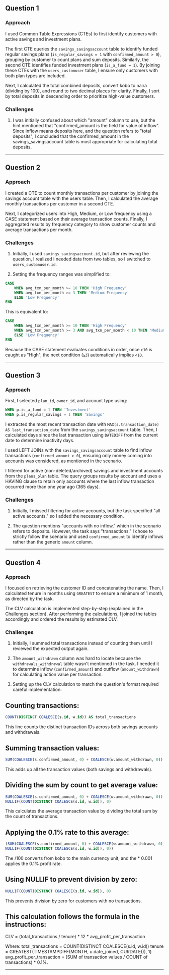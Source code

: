 ## Question 1

### Approach  
I used Common Table Expressions (CTEs) to first identify customers with active savings and investment plans.  

The first CTE queries the `savings_savingsaccount` table to identify funded regular savings plans (`is_regular_savings = 1` with `confirmed_amount > 0`), grouping by customer to count plans and sum deposits. Similarly, the second CTE identifies funded investment plans (`is_a_fund = 1`). By joining these CTEs with the `users_customuser` table, I ensure only customers with both plan types are included.  

Next, I calculated the total combined deposits, convert kobo to naira (dividing by 100), and round to two decimal places for clarity. Finally, I sort by total deposits in descending order to prioritize high-value customers.  

### Challenges  
1. I was initially confused about which "amount" column to use, but the hint mentioned that "confirmed_amount is the field for value of inflow". Since inflow means deposits here, and the question refers to "total deposits", I concluded that the confirmed_amount in the savings_savingsaccount table is most appropriate for calculating total deposits.

---

## Question 2

### Approach  
I created a CTE to count monthly transactions per customer by joining the savings account table with the users table. Then, I calculated the average monthly transactions per customer in a second CTE.  

Next, I categorized users into High, Medium, or Low frequency using a CASE statement based on their average transaction counts. Finally, I aggregated results by frequency category to show customer counts and average transactions per month.  

### Challenges  
1. Initially, I used `savings_savingsaccount.id`, but after reviewing the question, I realized I needed data from two tables, so I switched to `users_customuser.id`.  

2. Setting the frequency ranges was simplified to:  
```sql
CASE
    WHEN avg_txn_per_month >= 10 THEN 'High Frequency'
    WHEN avg_txn_per_month >= 3 THEN 'Medium Frequency'
    ELSE 'Low Frequency'
END
```  
This is equivalent to:  
```sql
CASE
    WHEN avg_txn_per_month >= 10 THEN 'High Frequency'
    WHEN avg_txn_per_month >= 3 AND avg_txn_per_month < 10 THEN 'Medium Frequency'
    ELSE 'Low Frequency'
END
```  
Because the CASE statement evaluates conditions in order, once `≥10` is caught as "High", the next condition (`≥3`) automatically implies `<10`.

---

## Question 3

### Approach  
First, I selected `plan_id`, `owner_id`, and account type using:  
```sql
WHEN p.is_a_fund = 1 THEN 'Investment' 
WHEN p.is_regular_savings = 1 THEN 'Savings'
```  

I extracted the most recent transaction date with `MAX(s.transaction_date) AS last_transaction_date` from the `savings_savingsaccount` table. Then, I calculated days since the last transaction using `DATEDIFF` from the current date to determine inactivity days.  

I used LEFT JOINs with the `savings_savingsaccount` table to find inflow transactions (`confirmed_amount > 0`), ensuring only money coming into accounts was considered, as mentioned in the scenario.  

I filtered for active (non-deleted/archived) savings and investment accounts from the `plans_plan` table. The query groups results by account and uses a HAVING clause to retain only accounts where the last inflow transaction occurred more than one year ago (365 days).  

### Challenges  
1. Initially, I missed filtering for active accounts, but the task specified "all active accounts," so I added the necessary condition.  

2. The question mentions "accounts with no inflow," which in the scenario refers to deposits. However, the task says "transactions." I chose to strictly follow the scenario and used `confirmed_amount` to identify inflows rather than the generic `amount` column.

---

## Question 4

### Approach  
I focused on retrieving the customer ID and concatenating the name. Then, I calculated tenure in months using `GREATEST` to ensure a minimum of 1 month, as directed by the task.  

The CLV calculation is implemented step-by-step (explained in the Challenges section). After performing the calculations, I joined the tables accordingly and ordered the results by estimated CLV.  

### Challenges  
1. Initially, I summed total transactions instead of counting them until I reviewed the expected output again.  

2. The `amount_withdrawn` column was hard to locate because the `withdrawals_withdrawal` table wasn't mentioned in the task. I needed it to determine inflow (`confirmed_amount`) and outflow (`amount_withdrawn`) for calculating action value per transaction.  

3. Setting up the CLV calculation to match the question's format required careful implementation:  

## Counting transactions:

```sql
COUNT(DISTINCT COALESCE(s.id, w.id)) AS total_transactions
```
This line counts the distinct transaction IDs across both savings accounts and withdrawals.

## Summing transaction values:

```sql
SUM(COALESCE(s.confirmed_amount, 0) + COALESCE(w.amount_withdrawn, 0))
``` 
This adds up all the transaction values (both savings and withdrawals).


## Dividing the sum by count to get average value:

```sql
SUM(COALESCE(s.confirmed_amount, 0) + COALESCE(w.amount_withdrawn, 0)) / 
NULLIF(COUNT(DISTINCT COALESCE(s.id, w.id)), 0)
```
This calculates the average transaction value by dividing the total sum by the count of transactions.

## Applying the 0.1% rate to this average:

```sql
(SUM(COALESCE(s.confirmed_amount, 0) + COALESCE(w.amount_withdrawn, 0)) / 100 * 0.001 / 
NULLIF(COUNT(DISTINCT COALESCE(s.id, w.id)), 0))
```
The /100 converts from kobo to the main currency unit, and the * 0.001 applies the 0.1% profit rate.

## Using NULLIF to prevent division by zero:

```sql
NULLIF(COUNT(DISTINCT COALESCE(s.id, w.id)), 0)
```
This prevents division by zero for customers with no transactions.


## This calculation follows the formula in the instructions:

CLV = (total_transactions / tenure) * 12 * avg_profit_per_transaction

Where:
total_transactions = COUNT(DISTINCT COALESCE(s.id, w.id))
tenure = GREATEST(TIMESTAMPDIFF(MONTH, u.date_joined, CURDATE()), 1)
avg_profit_per_transaction = (SUM of transaction values / COUNT of transactions) * 0.1%.

--- 
